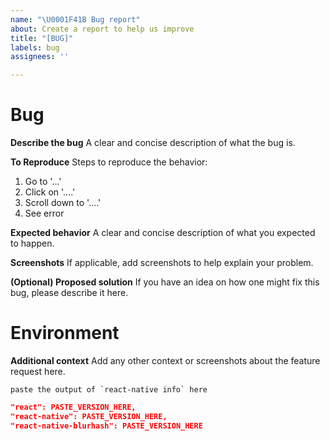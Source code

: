 ```yaml
---
name: "\U0001F41B Bug report"
about: Create a report to help us improve
title: "[BUG]"
labels: bug
assignees: ''

---
```


# Bug

**Describe the bug**
A clear and concise description of what the bug is.

**To Reproduce**
Steps to reproduce the behavior:
1. Go to '...'
2. Click on '....'
3. Scroll down to '....'
4. See error

**Expected behavior**
A clear and concise description of what you expected to happen.

**Screenshots**
If applicable, add screenshots to help explain your problem.

**(Optional) Proposed solution**
If you have an idea on how one might fix this bug, please describe it here.

# Environment

**Additional context**
Add any other context or screenshots about the feature request here.

```
paste the output of `react-native info` here
```

```json
"react": PASTE_VERSION_HERE,
"react-native": PASTE_VERSION_HERE,
"react-native-blurhash": PASTE_VERSION_HERE
```

